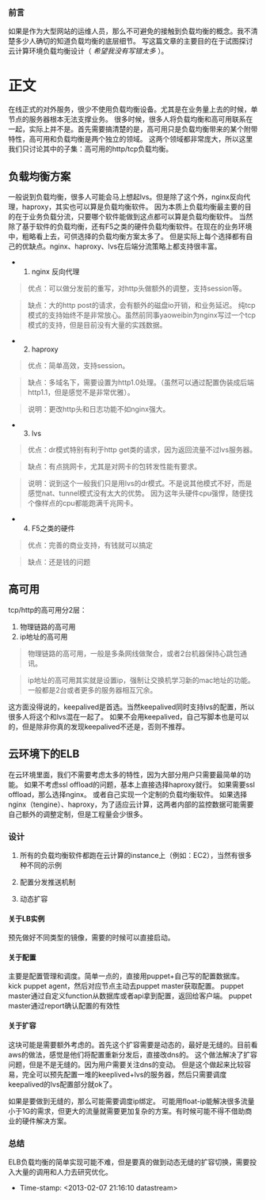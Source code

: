 ### 前言

如果是作为大型网站的运维人员，那么不可避免的接触到负载均衡的概念。我不清楚多少人确切的知道负载均衡的底层细节。
写这篇文章的主要目的在于试图探讨云计算环境负载均衡设计（ *希望我没有写错太多* ）。

# 正文

在线正式的对外服务，很少不使用负载均衡设备。尤其是在业务量上去的时候，单节点的服务器根本无法支撑业务。
很多时候，很多人将负载均衡和高可用联系在一起，实际上并不是。首先需要搞清楚的是，高可用只是负载均衡带来的某个附带特性，高可用和负载均衡是两个独立的领域。
这两个领域都非常庞大，所以这里我们只讨论其中的子集：高可用的http/tcp负载均衡。

## 负载均衡方案

一般说到负载均衡，很多人可能会马上想起lvs。但是除了这个外，nginx反向代理，haproxy，其实也可以算是负载均衡软件。
因为本质上负载均衡最主要的目的在于业务负载分流，只要哪个软件能做到这点都可以算是负载均衡软件。
当然除了基于软件的负载均衡，还有F5之类的硬件负载均衡软件。在现在的业务环境中，粗略看上去，可供选择的负载均衡方案太多了。
但是实际上每个选择都有自己的优缺点。nginx、haproxy、lvs在后端分流策略上都支持很丰富。

* 1. nginx 反向代理

>优点：可以做分发前的重写，对http头做额外的调整，支持session等。

>缺点：大的http post的请求，会有额外的磁盘io开销，和业务延迟。
>纯tcp模式的支持始终不是非常放心。虽然前同事yaoweibin为nginx写过一个tcp模式的支持，但是目前没有大量的实践数据。

* 2. haproxy

>优点：简单高效，支持session。

>缺点：多域名下，需要设置为http1.0处理。（虽然可以通过配置伪装成后端http1.1，但是感觉不是非常优雅）。

>说明：更改http头和日志功能不如nginx强大。

* 3. lvs

>优点：dr模式特别有利于http get类的请求，因为返回流量不过lvs服务器。

>缺点：有点挑网卡，尤其是对网卡的包转发性能有要求。

>说明：说到这个一般我们只是用lvs的dr模式。不是说其他模式不好，而是感觉nat、tunnel模式没有太大的优势。
>因为这年头硬件cpu强悍，随便找个像样点的cpu都能跑满千兆网卡。

* 4. F5之类的硬件

>优点：完善的商业支持，有钱就可以搞定

>缺点：还是钱的问题

## 高可用

tcp/http的高可用分2层：

1. 物理链路的高可用
1. ip地址的高可用

>物理链路的高可用，一般是多条网线做聚合，或者2台机器保持心跳包通讯。

>ip地址的高可用其实就是设置ip，强制让交换机学习新的mac地址的功能。一般都是2台或者更多的服务器相互冗余。

这方面没得说的，keepalived是首选。当然keepalived同时支持lvs的配置，所以很多人将这个和lvs混在一起了。
如果不会用keepalived，自己写脚本也是可以的，但是除非你真的发现keepalived不还是，否则不推荐。


## 云环境下的ELB

在云环境里面，我们不需要考虑太多的特性，因为大部分用户只需要最简单的功能。
如果不考虑ssl offload的问题，基本上直接选择haproxy就行。
如果需要ssl offload，那么选择nginx。
或者自己实现一个定制的负载均衡软件。
如果选择nginx（tengine）、haproxy，为了适应云计算，这两者内部的监控数据可能需要自己额外的调整定制，但是工程量会少很多。

### 设计

1. 所有的负载均衡软件都跑在云计算的instance上（例如：EC2），当然有很多种不同的示例

1. 配置分发推送机制

1. 动态扩容

#### 关于LB实例

预先做好不同类型的镜像，需要的时候可以直接启动。

#### 关于配置

主要是配置管理和调度。简单一点的，直接用puppet+自己写的配置数据库。
kick puppet agent，然后对应节点主动去puppet master获取配置。
puppet master通过自定义function从数据库或者api拿到配置，返回给客户端。
puppet master通过report确认配置的有效性

#### 关于扩容

这块可能是需要额外考虑的。首先这个扩容需要是动态的，最好是无缝的。目前看aws的做法，感觉是他们将配置重新分发后，直接改dns的。
这个做法解决了扩容问题，但是不是无缝的。因为用户需要关注dns的变动。
但是这个做起来比较容易，完全可以预先配置一堆的keeplived+lvs的服务器，然后只需要调度keepalived的lvs配置部分就ok了。

如果是要做到无缝的，那么可能需要调度ip绑定。
可能用float-ip能解决很多流量小于1G的需求，但更大的流量就需要更加复杂的方案。有时候可能不得不借助商业的硬件解决方案。

### 总结

ELB负载均衡的简单实现可能不难，但是要真的做到动态无缝的扩容切换，需要投入大量的调用和人力去研究优化。

* Time-stamp: <2013-02-07 21:16:10 datastream>
